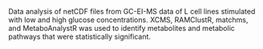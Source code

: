 Data analysis of netCDF files from GC-EI-MS data of L cell lines stimulated with low and high glucose concentrations. 
XCMS, RAMClustR, matchms, and MetaboAnalystR was used to identify metabolites and metabolic pathways that were statistically significant. 
